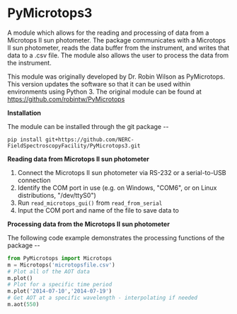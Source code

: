 # PyMicrotops3
A module which allows for the reading and processing of data from a Microtops II sun photometer. The package communicates with a Microtops II sun photometer, reads the data buffer from the instrument, and writes that data to a .csv file. The module also allows the user to process the data from the instrument. 

This module was originally developed by Dr. Robin Wilson as PyMicrotops. This version updates the software so that it can be used within environments using Python 3. The original module can be found at https://github.com/robintw/PyMicrotops

**Installation**

The module can be installed through the git package -- 
```
pip install git+https://github.com/NERC-FieldSpectroscopyFacility/PyMicrotops3.git
```

**Reading data from Microtops II sun photometer**
1. Connect the Microtops II sun photometer via RS-232 or a serial-to-USB connection
2. Identify the COM port in use (e.g. on Windows, "COM6", or on Linux distributions, "/dev/ttyS0")
3. Run ```read_microtops_gui()``` from ```read_from_serial```
4. Input the COM port and name of the file to save data to

**Processing data from the Microtops II sun photometer**

The following code example demonstrates the processing functions of the package -- 

```python
from PyMicrotops import Microtops
m = Microtops('microtopsfile.csv')
# Plot all of the AOT data
m.plot()
# Plot for a specific time period
m.plot('2014-07-10','2014-07-19')
# Get AOT at a specific wavelength - interpolating if needed
m.aot(550)
```

